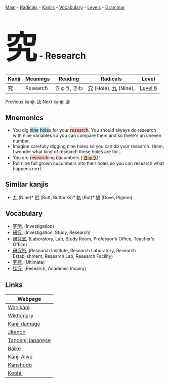 <style> bigfont {font-size: 100px}</style>
[Main](../index.md) -
[Radicals](../radicals.md) -
[Kanjis](../kanjis.md) -
[Vocabulary](../vocabulary.md) -
[Levels](../levels.md) -
[Grammar](../grammar.md)
# <bigfont> 究</bigfont> - Research 

| Kanji | Meanings | Reading | Radicals | Level |
| --- | --- | --- | --- | --- |
| 究 | Research | きゅう, きわ | [穴](../radicals/穴.md) (Hole), [九](../radicals/九.md) (Nine),  | [Level 8](../levels/wk_level8.md) |

Previous kanji: [決](決.md) Next kanji: [身](身.md) 

## Mnemonics
 * You dig <span style="background-color:#ADD8E6"> nine</span> <span style="background-color:#ADD8E6"> hole</span>s for your <span style="background-color:#ffcccb"> research</span>. You should always do research with nine variables so you can compare them and so there's an uneven number.
* Imagine carefully digging nine holes so you can do your research. Hmm, I wonder what kind of research these holes are for...
* You are <span style="background-color:#ffcccb"> research</span>ing <span style="background-color:#ffcccb"> cu</span>cumbers (<span style="background-color:#fed8b1"> [きゅう](https://jisho.org/search/きゅう)</span>)!
* Put nine full grown cucumbers into their holes so you can research what happens next.


## Similar kanjis
 * [九](九.md) (Nine)* [尻](尻.md) (Butt, Buttocks)* [軌](軌.md) (Rut)* [鳩](鳩.md) (Dove, Pigeon)


## Vocabulary
 * [究明](../vocabulary/究.md), (Investigation)
* [研究](../vocabulary/究.md), (Investigation, Study, Research)
* [研究室](../vocabulary/究.md), (Laboratory, Lab, Study Room, Professor's Office, Teacher's Office)
* [研究所](../vocabulary/究.md), (Research Institute, Research Laboratory, Research Establishment, Research Lab, Research Facility)
* [究極](../vocabulary/究.md), (Ultimate)
* [探究](../vocabulary/究.md), (Research, Academic Inquiry)



## Links 

| Webpage |
| --- |
| [Wanikani          ](https://www.wanikani.com/kanji/究) |
| [Wiktionary        ](https://en.wiktionary.org/wiki/究) |
| [Kanji damage      ](http://www.kanjidamage.com/kanji/search?utf8=✓&q=究) |
| [Jitenon           ](https://jitenon.com/kanji/究) |
| [Tanoshii japanese ](https://www.tanoshiijapanese.com/dictionary/kanji.cfm?k=究) |
| [Baike             ](https://baike.baidu.com/item/究) |
| [Kanji Alive       ](https://app.kanjialive.com/究) |
| [Kanshudo          ](https://www.kanshudo.com/searchmn?q=究) |
| [Koohii            ](https://kanji.koohii.com/study/kanji/究) |
